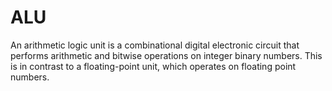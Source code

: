 # ALU
An arithmetic logic unit is a combinational digital electronic circuit that performs arithmetic and bitwise operations on integer binary numbers. This is in contrast to a floating-point unit, which operates on floating point numbers.
